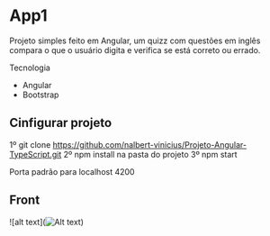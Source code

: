 # App1

Projeto simples feito em Angular, um quizz com questões em inglês compara o que o usuário digita e verifica se está correto ou errado.

Tecnologia
  - Angular
  - Bootstrap

## Cinfigurar projeto

1º git clone https://github.com/nalbert-vinicius/Projeto-Angular-TypeScript.git
2º npm install na pasta do projeto
3º npm start

Porta padrão para localhost 4200 

## Front

![alt text](![Alt text](/relative/path/to/gif.giff?raw=true "Front"))
